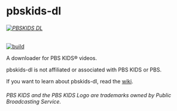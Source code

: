 # pbskids-dl
###### [![PBSKIDS DL](https://github.com/pbskids-dl/pbskids-dl/blob/dev/logo.svg)](https://github.com/pbskids-dl/pbskids-dl)
[![build](https://github.com/pbskids-dl/pbskids-dl/actions/workflows/build.yaml/badge.svg)](https://github.com/pbskids-dl/pbskids-dl/actions/workflows/build.yaml)

A downloader for PBS KIDS® videos.

pbskids-dl is not affiliated or associated with PBS KIDS or PBS.

If you want to learn about pbskids-dl, read the [wiki](https://github.com/pbskids-dl/pbskids-dl/wiki).

###### PBS KIDS and the PBS KIDS Logo are trademarks owned by Public Broadcasting Service.
